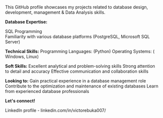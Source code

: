 This GitHub profile showcases my projects related to database design, development, management & Data Analysis skills.

**Database Expertise:**

SQL Programming <br>
Familiarity with various database platforms (PostgreSQL, Microsoft SQL Server)

**Technical Skills:**
Programming Languages: (Python)
Operating Systems: ( Windows, Linux)

**Soft Skills:**
Excellent analytical and problem-solving skills
Strong attention to detail and accuracy
Effective communication and collaboration skills

**Looking to:**
Gain practical experience in a database management role
Contribute to the optimization and maintenance of existing databases
Learn from experienced database professionals

**Let's connect!**

LinkedIn profile - linkedin.com/in/victorebuka007/
